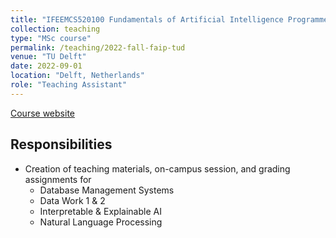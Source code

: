 ```yaml
---
title: "IFEEMCS520100 Fundamentals of Artificial Intelligence Programme"
collection: teaching
type: "MSc course"
permalink: /teaching/2022-fall-faip-tud
venue: "TU Delft"
date: 2022-09-01
location: "Delft, Netherlands"
role: "Teaching Assistant"
---
```


[Course website](https://studiegids.tudelft.nl/a101_displayCourse.do?course_id=63120)

Responsibilities
------
- Creation of teaching materials, on-campus session, and grading assignments for
  - Database Management Systems
  - Data Work 1 & 2
  - Interpretable & Explainable AI
  - Natural Language Processing

